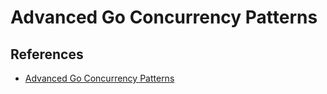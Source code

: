 # Advanced Go Concurrency Patterns

## References

- [Advanced Go Concurrency Patterns](https://go.dev/talks/2013/advconc.slide)
